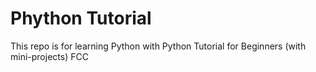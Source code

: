 # Phython Tutorial
This repo is for learning Python with Python Tutorial for Beginners (with mini-projects) FCC
